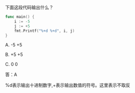 下面这段代码输出什么？
```go
func main() {  
    i := -5
    j := +5
    fmt.Printf("%+d %+d", i, j)
}
```
A. -5 +5

B. +5 +5

C. 0 0

答：A

%d表示输出十进制数字,+表示输出数值的符号。这里表示不取反
